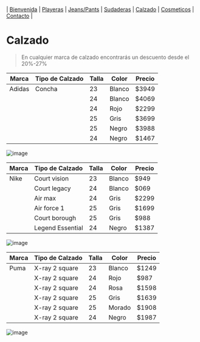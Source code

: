 | [Bienvenida](./index.md) | [Playeras](./playeras.md) | [Jeans/Pants](./jeans.md) | [Sudaderas](./sudaderas.md) | [Calzado](./calzado.md) | [Cosmeticos](./cosmeticos.md) | [Contacto](./contacto.md) |



# Calzado

> En cualquier marca de calzado encontrarás un descuento desde el 20%-27%

| Marca | Tipo de Calzado | Talla |  Color | Precio | 
|-------|----------------|-------|--------|-------|
| Adidas | Concha | 23 | Blanco | $3949 | 
|      |  | 24 | Blanco | $4069 | 
|      |  | 24 | Rojo | $2299 | 
|      |  |25 | Gris | $3699 | 
|      |  | 25 | Negro | $3988 | 
|      |  | 24 | Negro | $1467 | 


![image](https://user-images.githubusercontent.com/100168785/157764925-be9e94df-6762-45e2-b103-c2b5dcba7653.png)




| Marca | Tipo de Calzado | Talla |  Color | Precio | 
|-------|----------------|-------|--------|-------|
| Nike | Court vision | 23 | Blanco | $949 | 
|      | Court legacy | 24 | Blanco | $069 | 
|      | Air max | 24 | Gris | $2299 | 
|      | Air force 1 |25 | Gris | $1699 | 
|      | Court borough | 25 | Gris | $988 | 
|      | Legend Essential | 24 | Negro | $1387 | 

![image](https://user-images.githubusercontent.com/100168785/157764617-8405253d-a01f-480e-9188-ef912360fdaa.png)



| Marca | Tipo de Calzado | Talla |  Color | Precio | 
|-------|----------------|-------|--------|-------|
| Puma | X-ray 2 square | 23 | Blanco | $1249 | 
|      | X-ray 2 square | 24 | Rojo | $987 | 
|      | X-ray 2 square | 24 | Rosa | $1598 | 
|      | X-ray 2 square | 25 | Gris | $1639 | 
|      | X-ray 2 square | 25 | Morado | $1908 | 
|      | X-ray 2 square | 24 | Negro | $1987 |

![image](https://user-images.githubusercontent.com/100168785/157764893-6f2ff3e1-8df3-4ae7-bb97-c99385c2e776.png)



